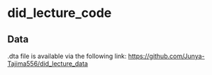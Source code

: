 # did_lecture_code

## Data
.dta file is available via the following link:
https://github.com/Junya-Tajima556/did_lecture_data
